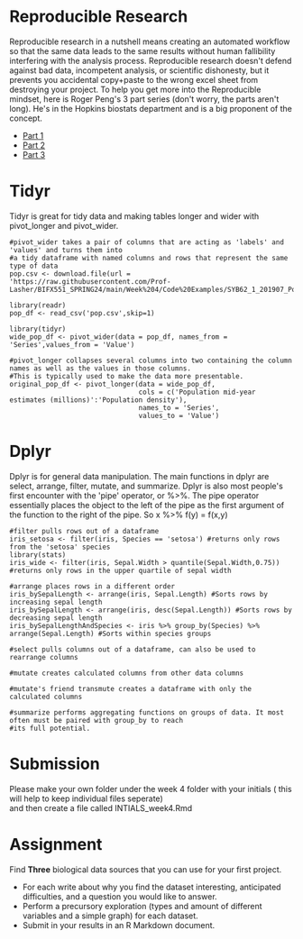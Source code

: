 # Reproducible Research
Reproducible research in a nutshell means creating an automated workflow so that the same data leads to the same results without human fallibility interfering with the analysis process. Reproducible research doesn't defend against bad data, incompetent analysis, or scientific dishonesty, but it prevents you accidental copy+paste to the wrong excel sheet from destroying your project. To help you get more into the Reproducible mindset, here is Roger Peng's 3 part series (don't worry, the parts aren't long). He's in the Hopkins biostats department and is a big proponent of the concept.
- [Part 1](https://www.youtube.com/watch?v=pjL2uP-fmPY)
- [Part 2](https://www.youtube.com/watch?v=VOaN33aAcEw)
- [Part 3](https://www.youtube.com/watch?v=SppP5TXnmwc_)

# Tidyr
Tidyr is great for tidy data and making tables longer and wider with pivot_longer and pivot_wider.
```{r}
#pivot_wider takes a pair of columns that are acting as 'labels' and 'values' and turns them into
#a tidy dataframe with named columns and rows that represent the same type of data
pop.csv <- download.file(url = 'https://raw.githubusercontent.com/Prof-Lasher/BIFX551_SPRING24/main/Week%204/Code%20Examples/SYB62_1_201907_Population%2C%20Surface%20Area%20and%20Density.csv','pop.csv')

library(readr)
pop_df <- read_csv('pop.csv',skip=1)

library(tidyr)
wide_pop_df <- pivot_wider(data = pop_df, names_from = 'Series',values_from = 'Value')

#pivot_longer collapses several columns into two containing the column names as well as the values in those columns.
#This is typically used to make the data more presentable.
original_pop_df <- pivot_longer(data = wide_pop_df, 
                                cols = c('Population mid-year estimates (millions)':'Population density'),
                                names_to = 'Series',
                                values_to = 'Value')
```

# Dplyr
Dplyr is for general data manipulation. The main functions in dplyr are select, arrange, filter, mutate, and summarize. Dplyr is also most people's first encounter with the 'pipe' operator, or %>%. The pipe operator essentially places the object to the left of the pipe as the first argument of the function to the right of the pipe. So x %>% f(y) = f(x,y)
```{r}
#filter pulls rows out of a dataframe
iris_setosa <- filter(iris, Species == 'setosa') #returns only rows from the 'setosa' species
library(stats)
iris_wide <- filter(iris, Sepal.Width > quantile(Sepal.Width,0.75)) #returns only rows in the upper quartile of sepal width

#arrange places rows in a different order
iris_bySepalLength <- arrange(iris, Sepal.Length) #Sorts rows by increasing sepal length
iris_bySepalLength <- arrange(iris, desc(Sepal.Length)) #Sorts rows by decreasing sepal length
iris_bySepalLengthAndSpecies <- iris %>% group_by(Species) %>% arrange(Sepal.Length) #Sorts within species groups

#select pulls columns out of a dataframe, can also be used to rearrange columns

#mutate creates calculated columns from other data columns

#mutate's friend transmute creates a dataframe with only the calculated columns

#summarize performs aggregating functions on groups of data. It most often must be paired with group_by to reach
#its full potential.
```

# Submission
Please make your own folder under the week 4 folder with your initials ( this will help to keep individual files seperate) <br>
and then create a file called INTIALS_week4.Rmd <br>

# Assignment

Find **Three** biological data sources that you can use for your first project. 
- For each write about why you find the dataset interesting, anticipated difficulties, and a question you would like to answer. 
- Perform a precursory exploration (types and amount of different variables and a simple graph) for each dataset.
- Submit in your results in an R Markdown document.
